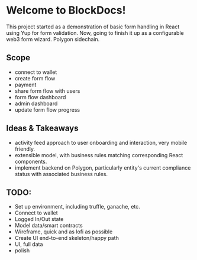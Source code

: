 # Welcome to BlockDocs!
This project started as a demonstration of basic form handling in React using Yup for form validation. Now, going to finish it up as a configurable web3 form wizard. Polygon sidechain.

## Scope
- connect to wallet
- create form flow
- payment
- share form flow with users
- form flow dashboard
- admin dashboard
- update form flow progress

## Ideas & Takeaways
- activity feed approach to user onboarding and interaction, very mobile friendly.
- extensible model, with business rules matching corresponding React components.
- implement backend on Polygon, particularly entity's current compliance status with associated business rules.

## TODO:
- Set up environment, including truffle, ganache, etc.
- Connect to wallet
- Logged In/Out state
- Model data/smart contracts
- Wireframe, quick and as lofi as possible
- Create UI end-to-end skeleton/happy path
- UI, full data
- polish
